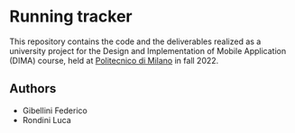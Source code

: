 # Running tracker

This repository contains the code and the deliverables realized as a university project for the Design and Implementation of Mobile Application (DIMA) course, held at [Politecnico di Milano](https://polimi.it) in fall 2022.

## Authors
- Gibellini Federico
- Rondini Luca

